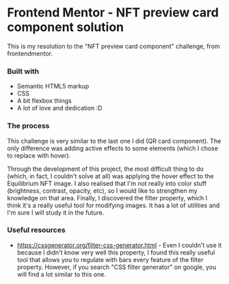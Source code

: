 # Frontend Mentor - NFT preview card component solution

This is my resolution to the "NFT preview card component" challenge, from frontendmentor.

### Built with

- Semantic HTML5 markup
- CSS
- A bit flexbox things
- A lot of love and dedication :D

### The process

This challenge is very similar to the last one I did (QR card component). The only difference was adding active effects to some elements (which I chose to replace with hover).

Through the development of this project, the most difficult thing to do (which, in fact, I couldn't solve at all) was applying the hover effect to the Equilibrium NFT image. I also realised that I'm not really into color stuff (brightness, contrast, opacity, etc), so I would like to strengthen my knowledge on that area. Finally, I discovered the filter property, which I think it's a really useful tool for modifying images. It has a lot of utilities and I'm sure I will study it in the future.

### Useful resources

- https://cssgenerator.org/filter-css-generator.html - Even I couldn't use it because I didn't know very well this property, I found this really useful tool that allows you to regulate with bars every feature of the filter property. However, if you search "CSS filter generator" on google, you will find a lot similar to this one.